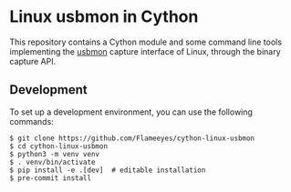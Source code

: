 <!--
SPDX-FileCopyrightText: 2019 The cython-linux-usbmon Authors

SPDX-License-Identifier: Apache-2.0
-->

# Linux usbmon in Cython

This repository contains a Cython module and some command line tools
implementing the
[usbmon](https://www.kernel.org/doc/Documentation/usb/usbmon.txt) capture
interface of Linux, through the binary capture API.

## Development

To set up a development environment, you can use the following commands:

```shell
$ git clone https://github.com/Flameeyes/cython-linux-usbmon
$ cd cython-linux-usbmon
$ python3 -m venv venv
$ . venv/bin/activate
$ pip install -e .[dev]  # editable installation
$ pre-commit install
```
